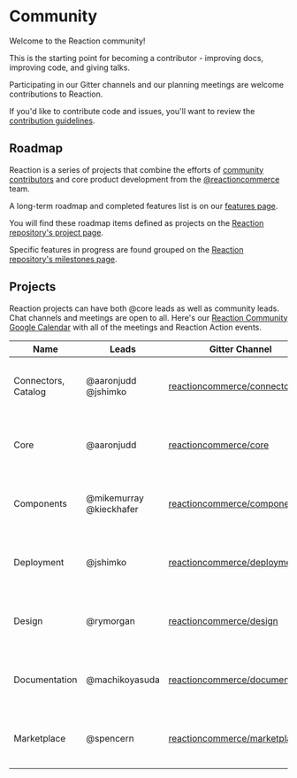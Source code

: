# Community

Welcome to the Reaction community!

This is the starting point for becoming a contributor - improving docs, improving code, and giving talks.

Participating in our Gitter channels and our planning meetings are welcome contributions to Reaction.

If you'd like to contribute code and issues, you'll want to review the [contribution guidelines](contributing.md).

## Roadmap

Reaction is a series of projects that combine the efforts of [community contributors](https://github.com/orgs/reactioncommerce/outside-collaborators) and core product development from the [@reactioncommerce](https://github.com/orgs/reactioncommerce/people) team.

A long-term roadmap and completed features list is on our [features page](https://reactioncommerce.com/features).

You will find these roadmap items defined as projects on the [Reaction repository's project page](https://github.com/reactioncommerce/reaction/projects).

Specific features in progress are found grouped on the [Reaction repository's milestones page](https://github.com/reactioncommerce/reaction/milestones).

## Projects

Reaction projects can have both @core leads as well as community leads.
Chat channels and meetings are open to all. Here's our [Reaction Community Google Calendar](http://getrxn.io/2rcCal) with all of the meetings and Reaction Action events.

| Name                | Leads                   | Gitter Channel                                                                     | Schedule       |
| ------------------- | ----------------------- | ---------------------------------------------------------------------------------- | ----------------------------------------- |
| Connectors, Catalog | @aaronjudd @jshimko     | [reactioncommerce/connectors](https://gitter.im/reactioncommerce/connectors)             | Every 2 weeks on Wednesday 2PM Pacific    |
| Core                | @aaronjudd              | [reactioncommerce/core](https://gitter.im/reactioncommerce/core)                   | Every 2 weeks on Wednesday 2PM Pacific    |
| Components          | @mikemurray @kieckhafer | [reactioncommerce/components](https://gitter.im/reactioncommerce/components)       | Every 2 weeks on Tuesday 3PM Pacific      |
| Deployment          | @jshimko                | [reactioncommerce/deployment](https://gitter.im/reactioncommerce/deployment)       | Every 2 weeks on Thursday 10AM Eastern    |
| Design              | @rymorgan               | [reactioncommerce/design](https://gitter.im/reactioncommerce/design)               | Every 2 weeks on Wednesday 3PM Pacific    |
| Documentation       | @machikoyasuda               | [reactioncommerce/documentation](https://gitter.im/reactioncommerce/documentation) | Monthly on the Fourth Tuesday 3:30PM Pacific |
| Marketplace         | @spencern               | [reactioncommerce/marketplace](https://gitter.im/reactioncommerce/marketplace)     | Every 2 weeks on Wednesday 7AM Pacific    |
